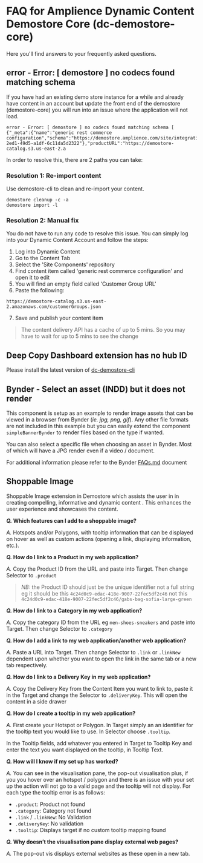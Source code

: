 # FAQ for Amplience Dynamic Content Demostore Core (dc-demostore-core)

Here you'll find answers to your frequently asked questions.

## error - Error: [ demostore ] no codecs found matching schema 

If you have had an existing demo store instance for a while and already have content in an account but update the front end of the demostore (demostore-core) you will run into an issue where the application will not load.

```
error - Error: [ demostore ] no codecs found matching schema [ {"_meta":{"name":"generic rest commerce configuration","schema":"https://demostore.amplience.com/site/integration/rest","deliveryKey":"aria/integration/default","deliveryId":"70f79ba2-2ed1-49d5-a1df-6c11da5d2322"},"productURL":"https://demostore-catalog.s3.us-east-2.a
```

In order to resolve this, there are 2 paths you can take:

### Resolution 1: Re-import content
Use demostore-cli to clean and re-import your content.

```
demostore cleanup -c -a
demostore import -l
```

### Resolution 2: Manual fix
You do not have to run any code to resolve this issue. You can simply log into your Dynamic Content Account and follow the steps:

1. Log into Dynamic Content
2. Go to the Content Tab
3. Select the 'Site Components' repository
4. Find content item called 'generic rest commerce configuration' and open it to edit
5. You will find an empty field called 'Customer Group URL'
6. Paste the following: 

`https://demostore-catalog.s3.us-east-2.amazonaws.com/customerGroups.json`

7. Save and publish your content item

> The content delivery API has a cache of up to 5 mins. So you may have to wait for up to 5 mins to see the change

## Deep Copy Dashboard extension has no hub ID

Please install the latest version of [dc-demostore-cli](https://github.com/amplience/dc-demostore-cli)

## Bynder - Select an asset (INDD) but it does not render

This component is setup as an example to render image assets that can be viewed in a browser from Bynder (_ie. jpg, png, gif_). Any other file formats are not included in this example but you can easily extend the component `simpleBannerBynder` to render files based on the type if wanted.

You can also select a specific file when choosing an asset in Bynder. Most of which will have a JPG render even if a video / document.

For additional information please refer to the Bynder [FAQs.md](../../GitHub/dc-extension-bynder/docs/FAQs.md) document

## Shoppable Image

Shoppable Image extension in Demostore which assists the user in in creating compelling, informative and dynamic content . This enhances the user experience and showcases the content.

***Q.* Which features can I add to a shoppable image?**

*A.* Hotspots and/or Polygons, with tooltip information that can be displayed on hover as well as custom actions (opening a link, displaying information, etc.).

***Q.* How do I link to a Product in my web application?**

*A.* Copy the Product ID from the URL and paste into Target. Then change Selector to `.product`

> *NB:* the Product ID should just be the unique identifier not a full string eg it should be this `4c24d0c9-edac-418e-9007-22fec5df2c46` not this `4c24d0c9-edac-418e-9007-22fec5df2c46/gabs-bag-sofia-large-green`

***Q.* How do I link to a Category in my web application?**

*A.* Copy the category ID from the URL eg `men-shoes-sneakers` and paste into Target. Then change Selector to `.category`

***Q.* How do I add a link to my web application/another web application?**

*A.* Paste a URL into Target. Then change Selector to `.link` or `.linkNew` dependent upon whether you want to open the link in the same tab or a new tab respectively.

***Q.* How do I link to a Delivery Key in my web application?**

*A.* Copy the Delivery Key from the Content Item you want to link to, paste it in the Target and change the Selector to `.deliveryKey`. This will open the content in a side drawer

***Q.* How do I create a tooltip in my web application?**

*A.* First create your Hotspot or Polygon. In Target simply an an identifier for the tooltip text you would like to use. In Selector choose `.tooltip`. 

In the Tooltip fields, add whatever you entered in Target to Tooltip Key and enter the text you want displayed on the tooltip, in Tooltip Text.

***Q.* How will I know if my set up has worked?**

*A.* You can see in the visualisation pane, the pop-out visualisation plus, if you you hover over an hotspot / polygon and there is an issue with your set up the action will not go to a valid page and the tooltip will not display. For each type the tooltip error is as follows:

- `.product`: Product not found
- `.category`: Category not found
- `.link` / `.linkNew`: No Validation
- `.deliveryKey`: No validation
- `.tooltip`: Displays target if no custom tooltip mapping found

***Q.* Why doesn’t the visualisation pane display external web pages?**

*A.* The pop-out vis displays external websites as these open in a new tab.
